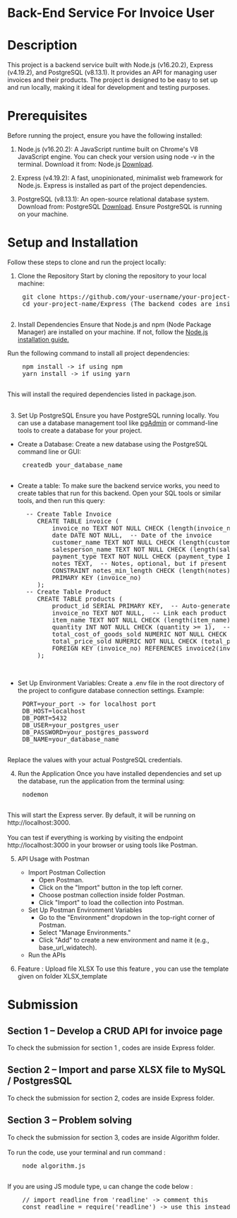# Back-End Service For Invoice User

# Description
This project is a backend service built with Node.js (v16.20.2), Express (v4.19.2), and PostgreSQL (v8.13.1). It provides an API for managing user invoices and their products. The project is designed to be easy to set up and run locally, making it ideal for development and testing purposes.

# Prerequisites
Before running the project, ensure you have the following installed:

1. Node.js (v16.20.2): A JavaScript runtime built on Chrome's V8 JavaScript engine.
    You can check your version using node -v in the terminal.
    Download it from: Node.js [Download](https://nodejs.org/en/download/package-manager).


2. Express (v4.19.2): A fast, unopinionated, minimalist web framework for Node.js.
    Express is installed as part of the project dependencies.

3. PostgreSQL (v8.13.1): An open-source relational database system.
    Download from: PostgreSQL [Download](https://www.postgresql.org/download/).
    Ensure PostgreSQL is running on your machine.

# Setup and Installation
Follow these steps to clone and run the project locally:
1. Clone the Repository
Start by cloning the repository to your local machine:
<div class="code-container">
  <pre id="command-text">
    git clone https://github.com/your-username/your-project-name.git
    cd your-project-name/Express (The backend codes are inside Express folder)
  </pre>
</div>

2. Install Dependencies
Ensure that Node.js and npm (Node Package Manager) are installed on your machine. If not, follow the [Node.js installation guide.](https://nodejs.org/en/learn/getting-started/how-to-install-nodejs)

Run the following command to install all project dependencies:
<div class="code-container">
  <pre id="command-text">
    npm install -> if using npm
    yarn install -> if using yarn
  </pre>
</div>
This will install the required dependencies listed in package.json.<br><br>

3. Set Up PostgreSQL
Ensure you have PostgreSQL running locally. You can use a database management tool like [pgAdmin](https://www.pgadmin.org/) or command-line tools to create a database for your project.
- Create a Database: Create a new database using the PostgreSQL command line or GUI:
<div class="code-container">
  <pre id="command-text">
    createdb your_database_name
  </pre>
</div>

- Create a table:
To make sure the backend service works, you need to create tables that run for this backend. Open your SQL tools or similar tools, and then run this query:
<div class="code-container">
  <pre id="command-text">
     -- Create Table Invoice
        CREATE TABLE invoice (
            invoice_no TEXT NOT NULL CHECK (length(invoice_no) >= 1),  -- Invoice number, must be at least 1 character
            date DATE NOT NULL,  -- Date of the invoice
            customer_name TEXT NOT NULL CHECK (length(customer_name) >= 2),  -- Customer name, must be at least 2 characters
            salesperson_name TEXT NOT NULL CHECK (length(salesperson_name) >= 2),  -- Salesperson name, must be at least 2 characters
            payment_type TEXT NOT NULL CHECK (payment_type IN ('CASH', 'CREDIT')),  -- Payment type, can be either "CASH" or "CREDIT"
            notes TEXT,  -- Notes, optional, but if present must be at least 5 characters
            CONSTRAINT notes_min_length CHECK (length(notes) >= 5 OR notes IS NULL),  -- Optional notes field with a min length of 5
            PRIMARY KEY (invoice_no)
        );
     -- Create Table Product
        CREATE TABLE products (
            product_id SERIAL PRIMARY KEY,  -- Auto-generated ID for each product sold
            invoice_no TEXT NOT NULL,  -- Link each product to an invoice
            item_name TEXT NOT NULL CHECK (length(item_name) >= 5),  -- Item name, must be at least 5 characters
            quantity INT NOT NULL CHECK (quantity >= 1),  -- Quantity sold, must be at least 1
            total_cost_of_goods_sold NUMERIC NOT NULL CHECK (total_cost_of_goods_sold >= 0),  -- Total cost of goods sold, must be at least 0
            total_price_sold NUMERIC NOT NULL CHECK (total_price_sold >= 0),  -- Total price sold, must be at least 0
            FOREIGN KEY (invoice_no) REFERENCES invoice2(invoice_no) ON DELETE CASCADE  -- Link to the invoices table
        );

  </pre>
</div>

- Set Up Environment Variables: Create a .env file in the root directory of the project to configure database connection settings. Example:
<div class="code-container">
  <pre id="command-text">
    PORT=your_port -> for localhost port
    DB_HOST=localhost
    DB_PORT=5432
    DB_USER=your_postgres_user
    DB_PASSWORD=your_postgres_password
    DB_NAME=your_database_name
  </pre>
</div>
Replace the values with your actual PostgreSQL credentials.

4. Run the Application
Once you have installed dependencies and set up the database, run the application from the terminal using:
<div class="code-container">
  <pre id="command-text">
    nodemon
  </pre>
</div>
This will start the Express server. By default, it will be running on http://localhost:3000. <br><br

You can test if everything is working by visiting the endpoint http://localhost:3000 in your browser or using tools like Postman.

5. API Usage with Postman
   - Import Postman Collection
     * Open Postman.
     * Click on the "Import" button in the top left corner.
     * Choose postman collection inside folder Postman.
     * Click "Import" to load the collection into Postman.
   - Set Up Postman Environment Variables
     * Go to the "Environment" dropdown in the top-right corner of Postman.
     * Select "Manage Environments."
     * Click "Add" to create a new environment and name it (e.g., base_url_widatech).
   - Run the APIs

6. Feature : Upload file XLSX
To use this feature , you can use the template given on folder XLSX_template

# Submission
## Section 1 – Develop a CRUD API for invoice page
To check the submission for section 1 , codes are inside Express folder.  
## Section 2 – Import and parse XLSX file to MySQL / PostgresSQL
To check the submission for section 2, codes are inside Express folder.
## Section 3 – Problem solving
To check the submission for section 3, codes are inside Algorithm folder.<br><br>
To run the code, use your terminal and run command :
<div class="code-container">
  <pre id="command-text">
    node algorithm.js
  </pre>
</div>
If you are using JS module type, u can change the code below :
<div class="code-container">
  <pre id="command-text">
    // import readline from 'readline' -> comment this
    const readline = require('readline') -> use this instead
  </pre>
</div>

